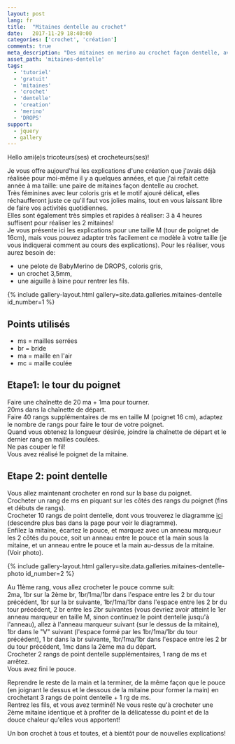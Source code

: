 ```yaml
---
layout: post
lang: fr
title:  "Mitaines dentelle au crochet"
date:   2017-11-29 18:40:00
categories: ['crochet', 'création']
comments: true
meta_description: "Des mitaines en merino au crochet façon dentelle, avec explications gratuites"
asset_path: 'mitaines-dentelle'
tags:
  - 'tutoriel'
  - 'gratuit'
  - 'mitaines'
  - 'crochet'
  - 'dentelle'
  - 'creation'
  - 'merino'
  - 'DROPS'
support:
  - jquery
  - gallery
---
```


Hello ami(e)s tricoteurs(ses) et crocheteurs(ses)!

Je vous offre aujourd'hui les explications d'une création que j'avais déjà réalisée pour moi-même il y a quelques années, et que j'ai refait cette année à ma taille: une paire de mitaines façon dentelle au crochet.  
Très féminines avec leur coloris gris et le motif ajouré délicat, elles réchaufferont juste ce qu'il faut vos jolies mains, tout en vous laissant libre de faire vos activités quotidiennes.  
Elles sont également très simples et rapides à réaliser: 3 à 4 heures suffisent pour réaliser les 2 mitaines!  
Je vous présente ici les explications pour une taille M (tour de poignet de 16cm), mais vous pouvez adapter très facilement ce modèle à votre taille (je vous indiquerai comment au cours des explications).
Pour les réaliser, vous aurez besoin de:

* une pelote de BabyMerino de DROPS, coloris gris,
* un crochet 3,5mm,
* une aiguille à laine pour rentrer les fils.

{% include gallery-layout.html gallery=site.data.galleries.mitaines-dentelle id_number=1 %}

## Points utilisés

* ms = mailles serrées  
* br = bride  
* ma = maille en l'air  
* mc = maille coulée

## Etape1: le tour du poignet

Faire une chaînette de 20 ma + 1ma pour tourner.  
20ms dans la chaînette de départ.  
Faire 40 rangs supplémentaires de ms en taille M (poignet 16 cm), adaptez le nombre de rangs pour faire le tour de votre poignet.  
Quand vous obtenez la longueur désirée, joindre la chaînette de départ et le dernier rang en mailles coulées.  
Ne pas couper le fil!  
Vous avez réalisé le poignet de la mitaine.

## Etape 2: point dentelle

Vous allez maintenant crocheter en rond sur la base du poignet.  
Crocheter un rang de ms en piquant sur les côtés des rangs du poignet (fins et débuts de rangs).  
Crocheter 10 rangs de point dentelle, dont vous trouverez le diagramme [ici](http://crochetetcompagnie.free.fr/sub3.htm) (descendre plus bas dans la page pour voir le diagramme).  
Enfilez la mitaine, écartez le pouce, et marquez avec un anneau marqueur les 2 côtés du pouce, soit un anneau entre le pouce et la main sous la mitaine, et un anneau entre le pouce et la main au-dessus de la mitaine. (Voir photo).

{% include gallery-layout.html gallery=site.data.galleries.mitaines-dentelle-photo id_number=2 %}

Au 11ème rang, vous allez crocheter le pouce comme suit:  
2ma, 1br sur la 2ème br, 1br/1ma/1br dans l'espace entre les 2 br du tour précédent, 1br sur la br suivante, 1br/1ma/1br dans l'espace entre les 2 br du tour précédent, 2 br entre les 2br suivantes (vous devriez avoir atteint le 1er anneau marqueur en taille M, sinon continuez le point dentelle jusqu'à l'anneau), allez à l'anneau marqueur suivant (sur le dessus de la mitaine), 1br dans le "V" suivant (l'espace formé par les 1br/1ma/1br du tour précédent), 1 br dans la br suivante, 1br/1ma/1br dans l'espace entre les 2 br du tour précédent, 1mc dans la 2ème ma du départ.  
Crocheter 2 rangs de point dentelle supplémentaires, 1 rang de ms et arrêtez.  
Vous avez fini le pouce.

Reprendre le reste de la main et la terminer, de la même façon que le pouce (en joignant le dessus et le dessous de la mitaine pour former la main) en crochetant 3 rangs de point dentelle + 1 rg de ms.  
Rentrez les fils, et vous avez terminé!
Ne vous reste qu'à crocheter une 2ème mitaine identique et à profiter de la délicatesse du point et de la douce chaleur qu'elles vous apportent!

Un bon crochet à tous et toutes, et à bientôt pour de nouvelles explications!
